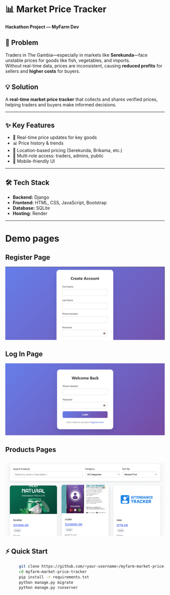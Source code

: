 # 📊 Market Price Tracker  

**Hackathon Project — MyFarm Dev**  

## 🚀 Problem  
Traders in The Gambia—especially in markets like **Serekunda**—face unstable prices for goods like fish, vegetables, and imports.  
Without real-time data, prices are inconsistent, causing **reduced profits** for sellers and **higher costs** for buyers.  



## 💡 Solution  
A **real-time market price tracker** that collects and shares verified prices, helping traders and buyers make informed decisions.  

---

## ✨ Key Features  
- 📌 Real-time price updates for key goods  
- 📊 Price history & trends  
- 📍 Location-based pricing (Serekunda, Brikama, etc.)  
- 👥 Multi-role access: traders, admins, public  
- 📱 Mobile-friendly UI  

---

## 🛠️ Tech Stack  
- **Backend:** Django  
- **Frontend:** HTML, CSS, JavaScript, Bootstrap  
- **Database:**  SQLite  
- **Hosting:** Render  

--- 
# Demo pages

## Register Page 
![Register Page](photos/1img.png)

## Log In Page
![Log In Page](photos/4img.png)

## Products Pages
![Products Page](photos/2img.png)
---

## ⚡ Quick Start  
```bash
      git clone https://github.com/<your-username>/myfarm-market-price-tracker.git
      cd myfarm-market-price-tracker
      pip install -r requirements.txt
      python manage.py migrate
      python manage.py runserver

